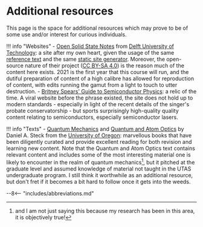 # Additional resources

This page is the space for additional resources which may prove to be of some use and/or interest for curious individuals.

!!! info "Websites"
    - [Open Solid State Notes](https://solidstate.quantumtinkerer.tudelft.nl/) from [Delft University of Technology](https://www.tudelft.nl/en/): a site after my own heart, given the usage of the same [reference text](particulars/#subject-matter) and the same [static site generator](https://www.mkdocs.org/). Moreover, the open-source nature of their project ([CC BY-SA 4.0](https://creativecommons.org/licenses/by-sa/4.0/legalcode)) is the reason much of the content here exists. 2021 is the first year that this course will run, and the dutiful preparation of content of a high calibre has allowed for reproduction of content, with edits running the gamut from a light to touch to utter destruction.
    - [Britney Spears' Guide to Semiconductor Physics](http://britneyspears.ac/lasers.htm): a relic of the time. A viral website before the phrase existed, the site does not hold up to modern standards - especially in light of the recent details of the singer's probate conservatorship - but sports surprisingly high-quality quality content relating to semiconductors, especially semiconductor lasers.

!!! info "Texts"
    - [Quantum Mechanics](https://atomoptics-nas.uoregon.edu/~dsteck/teaching/quantum-mechanics/quantum-mechanics-notes.pdf) and [Quantum and Atom Optics](https://atomoptics-nas.uoregon.edu/~dsteck/teaching/quantum-optics/quantum-optics-notes.pdf) by Daniel A. Steck from the [University of Oregon](https://www.uoregon.edu/): marvellous books that have been diligently curated and provide excellent reading for both revision and learning new content. Note that the Quantum and Atom Optics text contains relevant content and includes some of the most interesting material one is likely to encounter in the realm of quantum mechanics[^1], but it pitched at the graduate level and assumed knowledge of material not taught in the UTAS undergraduate program. I still think it worthwhile as an additional resource, but don't fret if it becomes a bit hard to follow once it gets into the weeds.

<!-- [<i class="fas fa-user-secret fa-2x"></i>](solutions/solutions.md){ .md-button .md-button--primary class="text-center" style="margin-left: 45%"} -->

[^1]: and I am not just saying this because my research has been in this area, it is objectively true!

--8<-- "includes/abbreviations.md"
